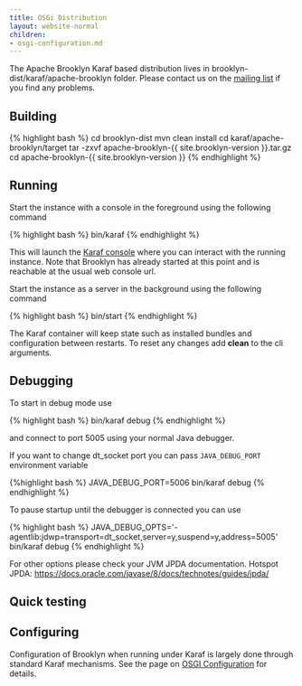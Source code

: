 ```yaml
---
title: OSGi Distribution
layout: website-normal
children:
- osgi-configuration.md
---
```


The Apache Brooklyn Karaf based distribution lives in brooklyn-dist/karaf/apache-brooklyn folder.
Please contact us on the
[mailing list](mailto:dev@brooklyn.apache.org) if you find any problems.

## Building

{% highlight bash %}
cd brooklyn-dist
mvn clean install
cd karaf/apache-brooklyn/target
tar -zxvf apache-brooklyn-{{ site.brooklyn-version }}.tar.gz
cd apache-brooklyn-{{ site.brooklyn-version }}
{% endhighlight %}

## Running

Start the instance with a console in the foreground using the following command

{% highlight bash %}
bin/karaf
{% endhighlight %}

This will launch the [Karaf console](https://karaf.apache.org/manual/latest/users-guide/console.html)
where you can interact with the running instance. Note that Brooklyn has already started at this point
and is reachable at the usual web console url.

Start the instance as a server in the background using the following command

{% highlight bash %}
bin/start
{% endhighlight %}

The Karaf container will keep state such as installed bundles and configuration between restarts.
To reset any changes add **clean** to the cli arguments.

## Debugging

To start in debug mode use

{% highlight bash %}
bin/karaf debug
{% endhighlight %}

and connect to port 5005 using your normal Java debugger.

If you want to change dt_socket port you can pass `JAVA_DEBUG_PORT` environment variable

{%highlight bash %}
JAVA_DEBUG_PORT=5006 bin/karaf debug
{% endhighlight %}

To pause startup until the debugger is connected you can use

{% highlight bash %}
JAVA_DEBUG_OPTS='-agentlib:jdwp=transport=dt_socket,server=y,suspend=y,address=5005' bin/karaf debug
{% endhighlight %}

For other options please check your JVM JPDA documentation.
Hotspot JPDA:  https://docs.oracle.com/javase/8/docs/technotes/guides/jpda/

## Quick testing

## Configuring

Configuration of Brooklyn when running under Karaf is largely done through standard Karaf mechanisms.
See the page on [OSGI Configuration](osgi-configuration.html) for details.